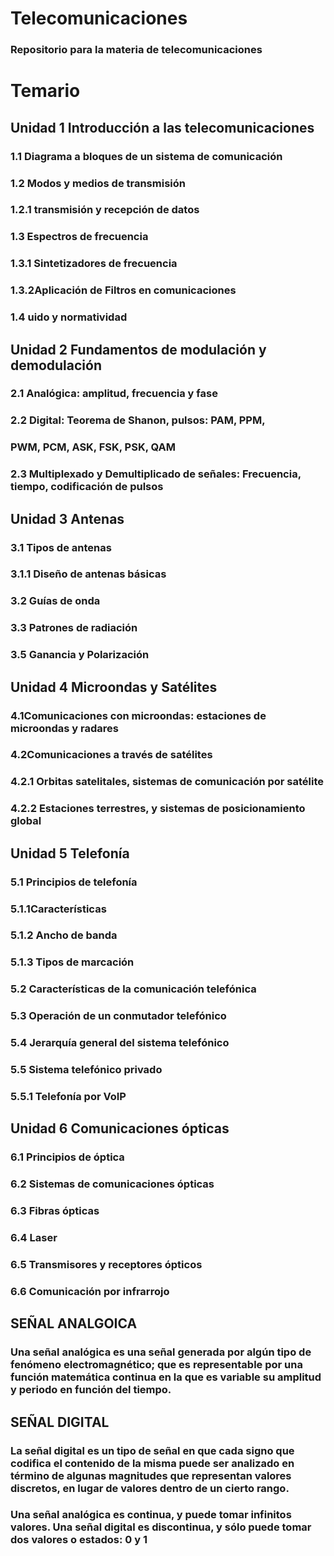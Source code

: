 # Telecomunicaciones
### Repositorio para la materia de telecomunicaciones

# Temario

## Unidad 1 Introducción a las telecomunicaciones
 ### 1.1 Diagrama a bloques de un sistema de comunicación
 ### 1.2 Modos y medios de transmisión
 ### 1.2.1 transmisión y recepción de datos
 ### 1.3 Espectros de frecuencia
 ### 1.3.1 Sintetizadores de frecuencia
 ### 1.3.2Aplicación de Filtros en comunicaciones
 ### 1.4 uido y normatividad
 
## Unidad 2 Fundamentos de modulación y demodulación
 ### 2.1 Analógica: amplitud, frecuencia y fase
 ### 2.2 Digital: Teorema de Shanon, pulsos: PAM, PPM,
 ### PWM, PCM, ASK, FSK, PSK, QAM
 ### 2.3 Multiplexado y Demultiplicado de señales: Frecuencia, tiempo, codificación de pulsos
 
## Unidad 3 Antenas
 ### 3.1 Tipos de antenas
 ### 3.1.1 Diseño de antenas básicas
 ### 3.2 Guías de onda
 ### 3.3 Patrones de radiación
 ### 3.5 Ganancia y Polarización

## Unidad 4 Microondas y Satélites
 ### 4.1Comunicaciones con microondas: estaciones de microondas y radares
 ### 4.2Comunicaciones a través de satélites
 ### 4.2.1 Orbitas satelitales, sistemas de comunicación por satélite
 ### 4.2.2 Estaciones terrestres, y sistemas de posicionamiento global

## Unidad 5 Telefonía
 ### 5.1 Principios de telefonía
 ### 5.1.1Características
 ### 5.1.2 Ancho de banda
 ### 5.1.3 Tipos de marcación
 ### 5.2 Características de la comunicación telefónica
 ### 5.3 Operación de un conmutador telefónico
 ### 5.4 Jerarquía general del sistema telefónico
 ### 5.5 Sistema telefónico privado
 ### 5.5.1 Telefonía por VoIP

## Unidad 6 Comunicaciones ópticas
 ### 6.1 Principios de óptica
 ### 6.2 Sistemas de comunicaciones ópticas
 ### 6.3 Fibras ópticas
 ### 6.4 Laser
 ### 6.5 Transmisores y receptores ópticos
 ### 6.6 Comunicación por infrarrojo

## SEÑAL ANALGOICA
 ### Una señal analógica es una señal generada por algún tipo de fenómeno electromagnético; que es representable por una función matemática continua en la que es    variable su amplitud y periodo en función del tiempo.

## SEÑAL DIGITAL
### La señal digital es un tipo de señal en que cada signo que codifica el contenido de la misma puede ser analizado en término de algunas magnitudes que representan valores discretos, en lugar de valores dentro de un cierto rango.

### Una señal analógica es continua, y puede tomar infinitos valores. Una señal digital es discontinua, y sólo puede tomar dos valores o estados: 0 y 1

